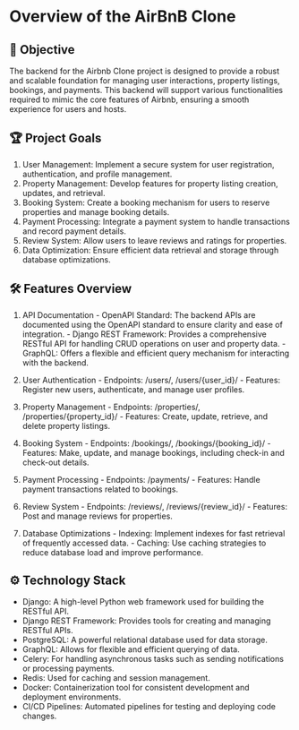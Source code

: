# Overview of the AirBnB Clone


## 🚀 Objective

The backend for the Airbnb Clone project is designed to provide a robust and scalable foundation for managing user interactions, property listings, bookings, and payments. This backend will support various functionalities required to mimic the core features of Airbnb, ensuring a smooth experience for users and hosts.

## 🏆 Project Goals
  1. User Management: Implement a secure system for user registration, authentication, and profile management.
  2. Property Management: Develop features for property listing creation, updates, and retrieval.
  3. Booking System: Create a booking mechanism for users to reserve properties and manage booking details.
  4. Payment Processing: Integrate a payment system to handle transactions and record payment details.
  5. Review System: Allow users to leave reviews and ratings for properties.
  6. Data Optimization: Ensure efficient data retrieval and storage through database optimizations.


## 🛠️ Features Overview

  1. API Documentation
    - OpenAPI Standard: The backend APIs are documented using the OpenAPI standard to ensure clarity and ease of integration.
    - Django REST Framework: Provides a comprehensive RESTful API for handling CRUD operations on user and property data.
    - GraphQL: Offers a flexible and efficient query mechanism for interacting with the backend.

  2. User Authentication
    - Endpoints: /users/, /users/{user_id}/
    - Features: Register new users, authenticate, and manage user profiles.

  3. Property Management
    - Endpoints: /properties/, /properties/{property_id}/
    - Features: Create, update, retrieve, and delete property listings.

  4. Booking System
    - Endpoints: /bookings/, /bookings/{booking_id}/
    - Features: Make, update, and manage bookings, including check-in and check-out details.

  5. Payment Processing
    - Endpoints: /payments/
    - Features: Handle payment transactions related to bookings.

  6. Review System
    - Endpoints: /reviews/, /reviews/{review_id}/
    - Features: Post and manage reviews for properties.

  7. Database Optimizations
    - Indexing: Implement indexes for fast retrieval of frequently accessed data.
    - Caching: Use caching strategies to reduce database load and improve performance.


## ⚙️ Technology Stack
  - Django: A high-level Python web framework used for building the RESTful API.
  - Django REST Framework: Provides tools for creating and managing RESTful APIs.
  - PostgreSQL: A powerful relational database used for data storage.
  - GraphQL: Allows for flexible and efficient querying of data.
  - Celery: For handling asynchronous tasks such as sending notifications or processing payments.
  - Redis: Used for caching and session management.
  - Docker: Containerization tool for consistent development and deployment environments.
  - CI/CD Pipelines: Automated pipelines for testing and deploying code changes.
  
